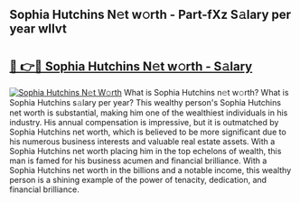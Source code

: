 ## Sophia Hutchins N𝚎t w𝚘rth - Part-fXz S𝚊lary per year wIIvt

# <h2><a href="http://gc25zb4.nevu.top/?p=Sophia+Hutchins">🔗 👉🔴 Sophia Hutchins N𝚎t w𝚘rth - S𝚊lary</a></h2>

[![Sophia Hutchins N𝚎t W𝚘rth](https://i.imgur.com/Oavwk0R.jpeg)](http://gc25zb4.nevu.top/?p=Sophia+Hutchins)
What is Sophia Hutchins n𝚎t w𝚘rth? What is Sophia Hutchins s𝚊lary per year?
This wealthy person's Sophia Hutchins net worth is substantial, making him one of the wealthiest individuals in his industry. His annual compensation is impressive, but it is outmatched by Sophia Hutchins net worth, which is believed to be more significant due to his numerous business interests and valuable real estate assets. With a Sophia Hutchins net worth placing him in the top echelons of wealth, this man is famed for his business acumen and financial brilliance. With a Sophia Hutchins net worth in the billions and a notable income, this wealthy person is a shining example of the power of tenacity, dedication, and financial brilliance.
